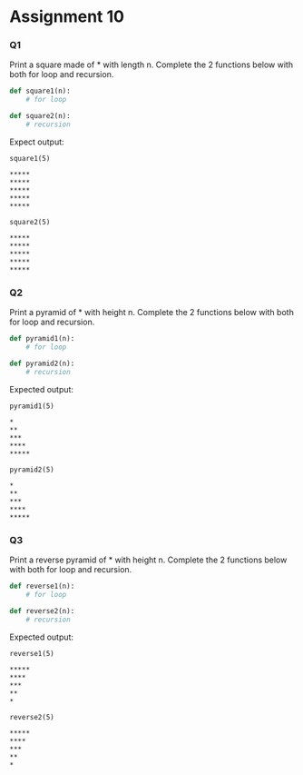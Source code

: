 # Assignment 10

### Q1 
Print a square made of * with length n. Complete the 2 functions below with both for loop and recursion.

```py
def square1(n):
    # for loop

def square2(n):
    # recursion
```

Expect output:
```
square1(5)

*****
*****
*****
*****
*****

square2(5)

*****
*****
*****
*****
*****
```

### Q2
Print a pyramid of * with height n. Complete the 2 functions below with both for loop and recursion.

```py
def pyramid1(n):
    # for loop

def pyramid2(n):
    # recursion
```

Expected output:
```
pyramid1(5)

*
**
***
****
*****

pyramid2(5)

*
**
***
****
*****
```

### Q3
Print a reverse pyramid of * with height n. Complete the 2 functions below with both for loop and recursion.

```py
def reverse1(n):
    # for loop

def reverse2(n):
    # recursion
```

Expected output:
```
reverse1(5)

*****
****
***
**
*

reverse2(5)

*****
****
***
**
*
```